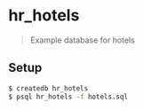 # hr_hotels

> Example database for hotels

## Setup

```bash
$ createdb hr_hotels
$ psql hr_hotels -f hotels.sql
```
